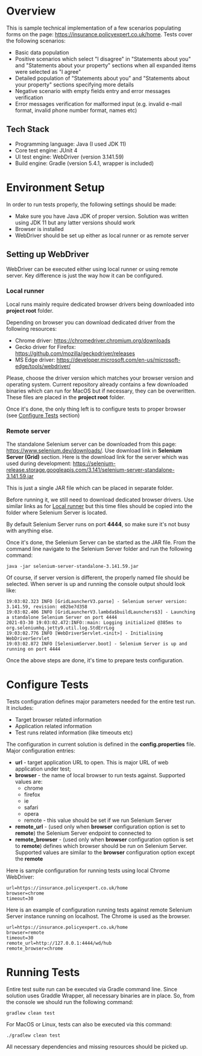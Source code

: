 # Overview

This is sample technical implementation of a few scenarios populating forms on the page: https://insurance.policyexpert.co.uk/home.
Tests cover the following scenarios:
* Basic data population
* Positive scenarios which select "I disagree" in "Statements about you" and "Statements about your property" sections when all expanded items were selected as "I agree"
* Detailed population of "Statements about you" and "Statements about your property" sections specifying more details
* Negative scenario with empty fields entry and error messages verification
* Error messages verification for malformed input (e.g. invalid e-mail format, invalid phone number format, names etc)

## Tech Stack

* Programming language: Java (I used JDK 11)
* Core test engine: JUnit 4
* UI test engine: WebDriver (version 3.141.59)
* Build engine: Gradle (version 5.4.1, wrapper is included)

# Environment Setup

In order to run tests properly, the following settings should be made:
* Make sure you have Java JDK of proper version. Solution was written using JDK 11 but any latter versions should work
* Browser is installed
* WebDriver should be set up either as local runner or as remote server

## Setting up WebDriver

WebDriver can be executed either using local runner or using remote server. Key difference is just the way how it can be configured.

### Local runner

Local runs mainly require dedicated browser drivers being downloaded into **project root** folder.

Depending on browser you can download dedicated driver from the following resources:
* Chrome driver: https://chromedriver.chromium.org/downloads
* Gecko driver for Firefox: https://github.com/mozilla/geckodriver/releases
* MS Edge driver: https://developer.microsoft.com/en-us/microsoft-edge/tools/webdriver/

Please, choose the driver version which matches your browser version and operating system.
Current repository already contains a few downloaded binaries which can run for MacOS but if necessary, they can be overwritten. These files are placed in the **project root** folder.

Once it's done, the only thing left is to configure tests to proper browser (see [Configure Tests](#configure-tests) section)

### Remote server

The standalone Selenium server can be downloaded from this page: https://www.selenium.dev/downloads/.
Use download link in **Selenium Server (Grid)** section.
Here is the download link for the server which was used during development: https://selenium-release.storage.googleapis.com/3.141/selenium-server-standalone-3.141.59.jar

This is just a single JAR file which can be placed in separate folder.

Before running it, we still need to download dedicated browser drivers. Use similar links as for [Local runner](#local-runner) but this time files should be copied into the folder where Selenium Server is located.

By default Selenium Server runs on port **4444**, so make sure it's not busy with anything else.

Once it's done, the Selenium Server can be started as the JAR file. From the command line navigate to the Selenium Server folder and run the following command:

```
java -jar selenium-server-standalone-3.141.59.jar

```

Of course, if server version is different, the properly named file should be selected. When server is up and running the console output should look like:
```
19:03:02.323 INFO [GridLauncherV3.parse] - Selenium server version: 3.141.59, revision: e82be7d358
19:03:02.406 INFO [GridLauncherV3.lambda$buildLaunchers$3] - Launching a standalone Selenium Server on port 4444
2021-03-30 19:03:02.472:INFO::main: Logging initialized @385ms to org.seleniumhq.jetty9.util.log.StdErrLog
19:03:02.776 INFO [WebDriverServlet.<init>] - Initialising WebDriverServlet
19:03:02.872 INFO [SeleniumServer.boot] - Selenium Server is up and running on port 4444
```

Once the above steps are done, it's time to prepare tests configuration.

# Configure Tests

Tests configuration defines major parameters needed for the entire test run. It includes:
* Target browser related information
* Application related information
* Test runs related information (like timeouts etc)

The configuration in current solution is defined in the **config.properties** file.
Major configuration entries:
* **url** - target application URL to open. This is major URL of web application under test;
* **browser** - the name of local browser to run tests against. Supported values are:
  * chrome
  * firefox
  * ie
  * safari
  * opera
  * remote - this value should be set if we run Selenium Server
* **remote_url** - (used only when **browser** configuration option is set to **remote**) the Selenium Server endpoint to connected to 
* **remote_browser** - (used only when **browser** configuration option is set to **remote**) defines which browser should be run on Selenium Server. Supported values are similar to the **browser** configuration option except the **remote**

Here is sample configuration for running tests using local Chrome WebDriver:

```properties
url=https://insurance.policyexpert.co.uk/home
browser=chrome
timeout=30
```

Here is an example of configuration running tests against remote Selenium Server instance running on localhost. The Chrome is used as the browser.

```properties
url=https://insurance.policyexpert.co.uk/home
browser=remote
timeout=30
remote_url=http://127.0.0.1:4444/wd/hub
remote_browser=chrome
```

# Running Tests

Entire test suite run can be executed via Gradle command line. Since solution uses Graddle Wrapper, all necessary binaries are in place. So, from the console we should run the following command:

```
gradlew clean test
```

For MacOS or Linux, tests can also be executed via this command:

```
./gradlew clean test
```

All necessary dependencies and missing resources should be picked up.